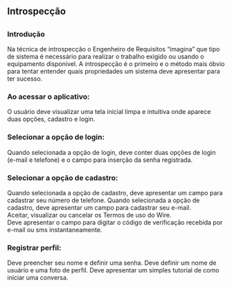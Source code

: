 <h2><strong>Introspecção</strong><h2>
<h3><strong>Introdução</strong></h2>
<p>Na técnica de introspecção o Engenheiro de Requisitos “imagina” que tipo de sistema é necessário para realizar o trabalho exigido ou usando o equipamento disponível. A introspecção é o primeiro e o método mais óbvio para tentar entender quais propriedades um sistema deve apresentar para ter sucesso.</p>

<h3><strong>Ao acessar o aplicativo:</strong></h2>
<p>O usuário deve visualizar uma tela inicial limpa e intuitiva onde aparece duas opções, cadastro e login.</p>

<h3><strong>Selecionar a opção de login:</strong></h2>
<p>Quando selecionada a opção de login, deve conter duas opções de login (e-mail e telefone) e o campo para inserção da senha registrada.</p> 

<h3><strong>Selecionar a opção de cadastro:</strong></h2>
<p><a>Quando selecionada a opção de cadastro, deve apresentar um campo para cadastrar seu número de telefone.
Quando selecionada a opção de cadastro, deve apresentar um campo para cadastrar seu e-mail.<br>
Aceitar, visualizar ou cancelar os Termos de uso do Wire.<br>
Deve apresentar o campo para digitar o código de verificação recebida por e-mail ou sms instantaneamente.</p></a>

<h3><strong>Registrar perfil:</strong></h2>
<p>Deve preencher seu nome e definir uma senha.
Deve definir um nome de usuário e uma foto de perfil.
Deve apresentar um simples tutorial de como iniciar uma conversa.</p>



